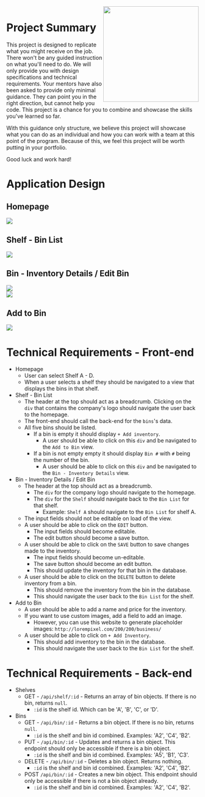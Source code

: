 <img src="https://devmounta.in/img/logowhiteblue.png" width="250" align="right">

# Project Summary

This project is designed to replicate what you might receive on the job. There won't be any guided instruction on what you'll need to do. We will only provide you with design specifications and technical requirements. Your mentors have also been asked to provide only minimal guidance. They can point you in the right direction, but cannot help you code. This project is a chance for you to combine and showcase the skills you've learned so far.

With this guidance only structure, we believe this project will showcase what you can do as an individual and how you can work with a team at this point of the program. Because of this, we feel this project will be worth putting in your portfolio.

Good luck and work hard!

# Application Design

## Homepage

<img src="https://github.com/DevMountain/simulation-1/blob/master/assets/views/home.png" />

## Shelf - Bin List

<img src="https://github.com/DevMountain/simulation-1/blob/master/assets/views/shelf.png" />

## Bin - Inventory Details / Edit Bin

<img src="https://github.com/DevMountain/simulation-1/blob/master/assets/views/bin.png" />

<br />

<img src="https://github.com/DevMountain/simulation-1/blob/master/assets/views/edit.png" />

## Add to Bin

<img src="https://github.com/DevMountain/simulation-1/blob/master/assets/views/create.png" />

# Technical Requirements - Front-end

* Homepage
  * User can select Shelf A - D.
  * When a user selects a shelf they should be navigated to a view that displays the bins in that shelf.
* Shelf - Bin List
  * The header at the top should act as a breadcrumb. Clicking on the `div` that contains the company's logo should navigate the user back to the homepage.
  * The front-end should call the back-end for the `bins`'s data.
  * All five bins should be listed.
    * If a bin is empty it should display `+ Add inventory`.
      * A user should be able to click on this `div` and be navigated to the `Add to Bin` view.
    * If a bin is not empty empty it should display `Bin #` with `#` being the number of the bin.
      * A user should be able to click on this `div` and be navigated to the `Bin - Inventory Details` view.
* Bin - Inventory Details / Edit Bin 
  * The header at the top should act as a breadcrumb.
    * The `div` for the company logo should navigate to the homepage.
    * The `div` for the `Shelf` should navigate back to the `Bin List` for that shelf.
      * Example: `Shelf A` should navigate to the `Bin List` for shelf A.
  * The input fields should not be editable on load of the view.
  * A user should be able to click on the `EDIT` button.
    * The input fields should become editable.
    * The edit button should become a save button.
  * A user should be able to click on the `SAVE` button to save changes made to the inventory.
    * The input fields should become un-editable.
    * The save button should become an edit button.
    * This should update the inventory for that bin in the database.
  * A user should be able to click on the `DELETE` button to delete inventory from a bin.
    * This should remove the inventory from the bin in the database.
    * This should navigate the user back to the `Bin List` for the shelf. 
* Add to Bin
  * A user should be able to add a name and price for the inventory.
  * If you want to use custom images, add a field to add an image.
    * However, you can use this website to generate placeholder images: `http://lorempixel.com/200/200/business/`
  * A user should be able to click on `+ Add Inventory`.
    * This should add inventory to the bin in the database.
    * This should navigate the user back to the `Bin List` for the shelf.

# Technical Requirements - Back-end

* Shelves
  * GET - `/api/shelf/:id` - Returns an array of bin objects. If there is no bin, returns `null`.
    * `:id` is the shelf id. Which can be 'A', 'B', 'C', or 'D'.
* Bins
  * GET - `/api/bin/:id` - Returns a bin object. If there is no bin, returns `null`.
    * `:id` is the shelf and bin id combined. Examples: 'A2', 'C4', 'B2'.
  * PUT - `/api/bin/:id` - Updates and returns a bin object. This endpoint should only be accessible if there is a bin object.
    * `:id` is the shelf and bin id combined. Examples: 'A5', 'B1', 'C3'.
  * DELETE - `/api/bin/:id` - Deletes a bin object. Returns nothing.
    * `:id` is the shelf and bin id combined. Examples: 'A2', 'C4', 'B2'.
  * POST `/api/bin/:id` - Creates a new bin object. This endpoint should only be accessible if there is not a bin object already. 
    * `:id` is the shelf and bin id combined. Examples: 'A2', 'C4', 'B2'.